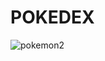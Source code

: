 # POKEDEX

![pokemon2](https://github.com/PriyankaBtech/POKEDEX_InReact/assets/109729930/10b51696-e62f-4748-a734-14d5fb568cc0)
